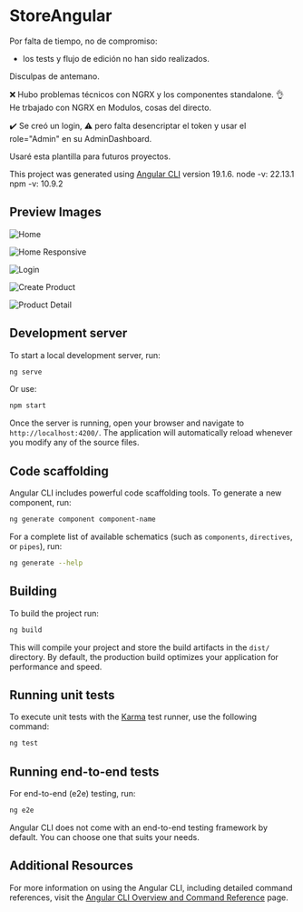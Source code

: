 # StoreAngular

Por falta de tiempo, no de compromiso:  
- los tests y flujo de edición no han sido realizados. 

Disculpas de antemano. 

❌ Hubo problemas técnicos con NGRX y los componentes standalone.
👌  He trbajado con NGRX en Modulos, cosas del directo.

✔️ Se creó un login, 
⚠️ pero falta desencriptar el token y usar el role="Admin" en su AdminDashboard. 

Usaré esta plantilla para futuros proyectos.

This project was generated using [Angular CLI](https://github.com/angular/angular-cli) version 19.1.6.
node -v: 22.13.1
npm -v: 10.9.2

## Preview Images

![Home](https://i.postimg.cc/4xd5zKLH/home-1.png)

![Home Responsive](https://i.postimg.cc/R0mwgNGT/home-2.png)

![Login](https://i.postimg.cc/RCpQvCVM/login.png)

![Create Product ](https://i.postimg.cc/15g0XxfD/create-product.png)

![Product Detail](https://i.postimg.cc/L6rtZy1w/product-detail.png)

## Development server

To start a local development server, run:

```bash
ng serve
```

Or use:
```bash
npm start
```



Once the server is running, open your browser and navigate to `http://localhost:4200/`. The application will automatically reload whenever you modify any of the source files.

## Code scaffolding

Angular CLI includes powerful code scaffolding tools. To generate a new component, run:

```bash
ng generate component component-name
```

For a complete list of available schematics (such as `components`, `directives`, or `pipes`), run:

```bash
ng generate --help
```

## Building

To build the project run:

```bash
ng build
```

This will compile your project and store the build artifacts in the `dist/` directory. By default, the production build optimizes your application for performance and speed.

## Running unit tests

To execute unit tests with the [Karma](https://karma-runner.github.io) test runner, use the following command:

```bash
ng test
```

## Running end-to-end tests

For end-to-end (e2e) testing, run:

```bash
ng e2e
```

Angular CLI does not come with an end-to-end testing framework by default. You can choose one that suits your needs.

## Additional Resources

For more information on using the Angular CLI, including detailed command references, visit the [Angular CLI Overview and Command Reference](https://angular.dev/tools/cli) page.
